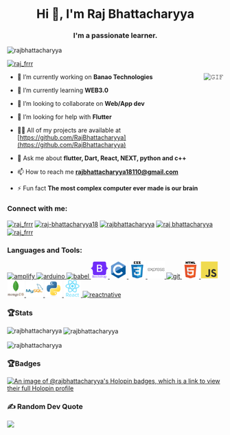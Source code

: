 <h1 align="center">Hi 👋, I'm Raj Bhattacharyya</h1>
<h3 align="center">I'm a passionate learner.</h3>

<p align="left"> <img src="https://komarev.com/ghpvc/?username=rajbhattacharyya&label=Profile%20views&color=0e75b6&style=flat" alt="rajbhattacharyya" /> </p>

<p align="left"> <a href="https://twitter.com/raj_frrr" target="blank"><img src="https://img.shields.io/twitter/follow/raj_frrr?logo=twitter&style=for-the-badge" alt="raj_frrr" /></a> </p>
  
<img align="right" height="300" alt="𝙶𝙸𝙵" src="https://media1.giphy.com/media/v1.Y2lkPTc5MGI3NjExMWZiaGdreWRvMWl6cHdqOTM0Y3Y1dHFmdDB1MDc5Yjl4MG9rNXpldyZlcD12MV9pbnRlcm5hbF9naWZfYnlfaWQmY3Q9Zw/UVo2C3sfjWOyOpwc2y/giphy.gif" style="max-width: 100%; display: inline-block;" data-target="animated-image.originalImage">

- 🔭 I’m currently working on **Banao Technologies**

- 🌱 I’m currently learning **WEB3.0**

- 👯 I’m looking to collaborate on **Web/App dev**

- 🤝 I’m looking for help with **Flutter**

- 👨‍💻 All of my projects are available at [https://github.com/RajBhattacharyya](https://github.com/RajBhattacharyya)

- 💬 Ask me about **flutter, Dart, React, NEXT, python and c++**

- 📫 How to reach me **rajbhattacharyya18110@gmail.com**

- ⚡ Fun fact **The most complex computer ever made is our brain**

<h3 align="left">Connect with me:</h3>
<p align="left">
<a href="https://twitter.com/raj_frrr" target="blank"><img align="center" src="https://raw.githubusercontent.com/rahuldkjain/github-profile-readme-generator/master/src/images/icons/Social/twitter.svg" alt="raj_frrr" height="30" width="40" /></a>
<a href="https://linkedin.com/in/raj-bhattacharyya18" target="blank"><img align="center" src="https://raw.githubusercontent.com/rahuldkjain/github-profile-readme-generator/master/src/images/icons/Social/linked-in-alt.svg" alt="raj-bhattacharyya18" height="30" width="40" /></a>
<a href="https://codesandbox.com/rajbhattacharyya" target="blank"><img align="center" src="https://raw.githubusercontent.com/rahuldkjain/github-profile-readme-generator/master/src/images/icons/Social/codesandbox.svg" alt="rajbhattacharyya" height="30" width="40" /></a>
<a href="https://fb.com/raj bhattacharyya" target="blank"><img align="center" src="https://raw.githubusercontent.com/rahuldkjain/github-profile-readme-generator/master/src/images/icons/Social/facebook.svg" alt="raj bhattacharyya" height="30" width="40" /></a>
<a href="https://instagram.com/raj_frrr" target="blank"><img align="center" src="https://raw.githubusercontent.com/rahuldkjain/github-profile-readme-generator/master/src/images/icons/Social/instagram.svg" alt="raj_frrr" height="30" width="40" /></a>
</p>

<h3 align="left">Languages and Tools:</h3>
<p align="left"> <a href="https://aws.amazon.com/amplify/" target="_blank" rel="noreferrer"> <img src="https://docs.amplify.aws/assets/logo-dark.svg" alt="amplify" width="40" height="40"/> </a> <a href="https://www.arduino.cc/" target="_blank" rel="noreferrer"> <img src="https://cdn.worldvectorlogo.com/logos/arduino-1.svg" alt="arduino" width="40" height="40"/> </a> <a href="https://babeljs.io/" target="_blank" rel="noreferrer"> <img src="https://www.vectorlogo.zone/logos/babeljs/babeljs-icon.svg" alt="babel" width="40" height="40"/> </a> <a href="https://getbootstrap.com" target="_blank" rel="noreferrer"> <img src="https://raw.githubusercontent.com/devicons/devicon/master/icons/bootstrap/bootstrap-plain-wordmark.svg" alt="bootstrap" width="40" height="40"/> </a> <a href="https://www.cprogramming.com/" target="_blank" rel="noreferrer"> <img src="https://raw.githubusercontent.com/devicons/devicon/master/icons/c/c-original.svg" alt="c" width="40" height="40"/> </a> <a href="https://www.w3schools.com/css/" target="_blank" rel="noreferrer"> <img src="https://raw.githubusercontent.com/devicons/devicon/master/icons/css3/css3-original-wordmark.svg" alt="css3" width="40" height="40"/> </a> <a href="https://expressjs.com" target="_blank" rel="noreferrer"> <img src="https://raw.githubusercontent.com/devicons/devicon/master/icons/express/express-original-wordmark.svg" alt="express" width="40" height="40"/> </a> <a href="https://git-scm.com/" target="_blank" rel="noreferrer"> <img src="https://www.vectorlogo.zone/logos/git-scm/git-scm-icon.svg" alt="git" width="40" height="40"/> </a> <a href="https://www.w3.org/html/" target="_blank" rel="noreferrer"> <img src="https://raw.githubusercontent.com/devicons/devicon/master/icons/html5/html5-original-wordmark.svg" alt="html5" width="40" height="40"/> </a> <a href="https://developer.mozilla.org/en-US/docs/Web/JavaScript" target="_blank" rel="noreferrer"> <img src="https://raw.githubusercontent.com/devicons/devicon/master/icons/javascript/javascript-original.svg" alt="javascript" width="40" height="40"/> </a> <a href="https://www.mongodb.com/" target="_blank" rel="noreferrer"> <img src="https://raw.githubusercontent.com/devicons/devicon/master/icons/mongodb/mongodb-original-wordmark.svg" alt="mongodb" width="40" height="40"/> </a> <a href="https://www.mysql.com/" target="_blank" rel="noreferrer"> <img src="https://raw.githubusercontent.com/devicons/devicon/master/icons/mysql/mysql-original-wordmark.svg" alt="mysql" width="40" height="40"/> </a> <a href="https://www.python.org" target="_blank" rel="noreferrer"> <img src="https://raw.githubusercontent.com/devicons/devicon/master/icons/python/python-original.svg" alt="python" width="40" height="40"/> </a> <a href="https://reactjs.org/" target="_blank" rel="noreferrer"> <img src="https://raw.githubusercontent.com/devicons/devicon/master/icons/react/react-original-wordmark.svg" alt="react" width="40" height="40"/> </a> <a href="https://reactnative.dev/" target="_blank" rel="noreferrer"> <img src="https://reactnative.dev/img/header_logo.svg" alt="reactnative" width="40" height="40"/> </a> </p>

### 🏆Stats
<p><img align="left" src="https://github-readme-stats.vercel.app/api/top-langs?username=rajbhattacharyya&show_icons=true&locale=en&layout=compact" alt="rajbhattacharyya" /></p>

<p>&nbsp;<img align="center" src="https://github-readme-stats.vercel.app/api?username=rajbhattacharyya&show_icons=true&locale=en" alt="rajbhattacharyya" /></p>

<p><img align="center" src="https://github-readme-streak-stats.herokuapp.com/?user=rajbhattacharyya&" alt="rajbhattacharyya" /></p>

### 🏆Badges
[![An image of @rajbhattacharyya's Holopin badges, which is a link to view their full Holopin profile](https://holopin.me/rajbhattacharyya)](https://holopin.io/@rajbhattacharyya)

### ✍️ Random Dev Quote
![](https://quotes-github-readme.vercel.app/api?type=horizontal&theme=dark)
